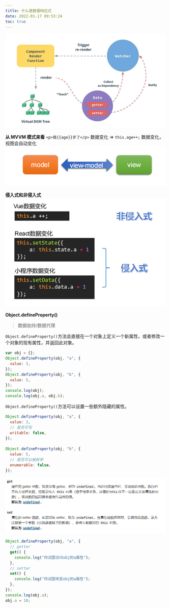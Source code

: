 ```yaml
---
title: 什么是数据响应式
date: 2022-01-17 09:53:24
toc: true
---
```


![reactive](/assets/vueImg/vueSource/reactive1.png "reactive")

**从 MVVM 模式来看**
`<p>我{{age}}岁了</p>`
数据变化 => `this.age++;`
数据变化，视图会自动变化
![reactive](/assets/vueImg/vueSource/reactive2.png "reactive")

**侵入式和非侵入式**
![reactive](/assets/vueImg/vueSource/reactive3.png "reactive")

**Object.defineProperty()**

> 数据劫持/数据代理

`Object.defineProperty()`方法会直接在一个对象上定义一个新属性，或者修改一个对象的现有属性，并返回此对象。

```js
var obj = {};
Object.defineProperty(obj, "a", {
  value: 3,
});
Object.defineProperty(obj, "b", {
  value: 5,
});
console.log(obj);
console.log(obj.a, obj.b);
```

`Object.defineProperty()`方法可以设置一些额外隐藏的属性。

```js
Object.defineProperty(obj, "a", {
  value: 3,
  // 是否可写
  writable: false,
});

Object.defineProperty(obj, "b", {
  value: 5,
  // 是否可以被枚举
  enumerable: false,
});
```

![reactive](/assets/vueImg/vueSource/reactive4.png "reactive")

```js
Object.defineProperty(obj, "a", {
  // getter
  get() {
    console.log("你试图访问obj的a属性");
  },
  // setter
  set() {
    console.log("你试图改变obj的a属性");
  },
});
console.log(obj.a);
obj.a = 10;
```
